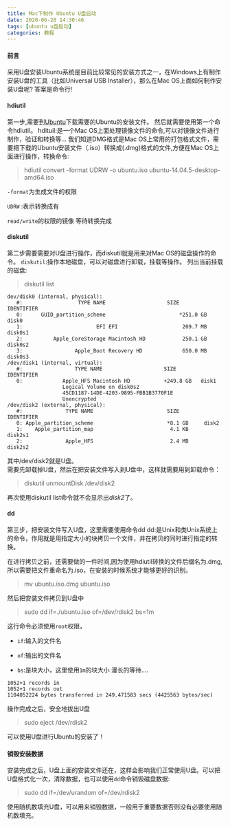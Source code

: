 ```yaml
---
title: Mac下制作 Ubuntu U盘启动
date: 2020-06-20 14:30:46
tags: [ubuntu u盘启动]
categories: 教程
---
```


#### 前言

采用U盘安装Ubuntu系统是目前比较常见的安装方式之一，在Windows上有制作安装U盘的工具（比如Universal USB Installer），那么在Mac OS上面如何制作安装U盘呢? 
答案是命令行!

<!--more-->

#### hdiutil

第一步,需要到[Ubuntu](http://www.ubuntu.com/download)下载需要的Ubuntu的安装文件。
然后就需要使用第一个命令hdiutil。
hdituil:是一个Mac OS上面处理镜像文件的命令,可以对镜像文件进行制作，验证和转换等... 
我们知道DMG格式是Mac OS上常用的打包格式文件，需要把下载的Ubuntu安装文件（.iso）转换成(.dmg)格式的文件,方便在Mac OS上面进行操作，转换命令:

> hdiutil convert -format UDRW -o ubuntu.iso ubuntu-14.04.5-desktop-amd64.iso

`-format`为生成文件的权限

`UDRW` :表示转换成有

`read/write`的权限的镜像
等待转换完成

#### diskutil

第二步需要需要对U盘进行操作，而diskutil就是用来对Mac OS的磁盘操作的命令。
`diskutil`:操作本地磁盘，可以对磁盘进行卸载，挂载等操作。 
列出当前挂载的磁盘:

> diskutil list

```
dev/disk0 (internal, physical):
   #:                  TYPE NAME                    SIZE       IDENTIFIER
   0:      GUID_partition_scheme                        *251.0 GB   disk0
   1:                        EFI EFI                     209.7 MB   disk0s1
   2:          Apple_CoreStorage Macintosh HD            250.1 GB   disk0s2
   3:                 Apple_Boot Recovery HD             650.0 MB   disk0s3
/dev/disk1 (internal, virtual):
   #:                 TYPE NAME                    SIZE       IDENTIFIER
   0:             Apple_HFS Macintosh HD           +249.8 GB   disk1
                  Logical Volume on disk0s2
                  45CD1187-14DE-4203-9895-FBB1B3770F1E
                  Unencrypted
/dev/disk2 (external, physical):
   #:              TYPE NAME                        SIZE       IDENTIFIER
   0: Apple_partition_scheme                        *8.1 GB     disk2
   1:    Apple_partition_map                         4.1 KB     disk2s1
   2:              Apple_HFS                         2.4 MB     disk2s2
```

其中/dev/disk2就是U盘。  
需要先卸载掉U盘，然后在把安装文件写入到U盘中，这样就需要用到卸载命令：

> diskutil unmountDisk /dev/disk2

再次使用diskutil list命令就不会显示出*disk2*了。

#### dd

第三步，把安装文件写入U盘，这里需要使用命令dd
dd:是Unix和类Unix系统上的命令，作用就是用指定大小的块拷贝一个文件，并在拷贝的同时进行指定的转换。

在进行拷贝之前，还需要做的一件时间,因为使用hdiutil转换的文件后缀名为.dmg,所以需要把文件重命名为.iso，在安装的时候系统才能够更好的识别。

> mv ubuntu.iso.dmg ubuntu.iso

然后把安装文件拷贝到U盘中

> sudo dd if=./ubuntu.iso of=/dev/rdisk2 bs=1m

这行命令必须使用`root`权限，

- `if`:输入的文件名

- `of`:输出的文件名

- `bs`:是块大小，这里使用`1m`的块大小
  漫长的等待....

```
1052+1 records in
1052+1 records out
1104052224 bytes transferred in 249.471583 secs (4425563 bytes/sec)
```

操作完成之后，安全地拔出U盘

> sudo eject /dev/rdisk2

可以使用U盘进行Ubuntu的安装了！

#### 销毁安装数据

安装完成之后，U盘上面的安装文件还在，这样会影响我们正常使用U盘。可以把U盘格式化一次，清除数据，也可以使用`dd`命令销毁磁盘数据:

> sudo dd if=/dev/urandom of=/dev/rdisk2

使用随机数填充U盘，可以用来销毁数据，一般用于重要数据否则没有必要使用随机数填充。
